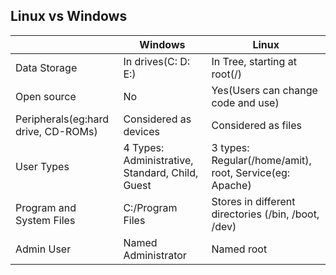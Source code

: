 ## Linux vs Windows

||Windows|Linux|
|---|---|---|
|Data Storage|In drives(C: D: E:)|In Tree, starting at root(/)|
|Open source|No|Yes(Users can change code and use)|
|Peripherals(eg:hard drive, CD-ROMs)|Considered as devices|Considered as files|
|User Types|4 Types: Administrative, Standard, Child, Guest|3 types: Regular(/home/amit), root, Service(eg: Apache)|
|Program and System Files|C:/Program Files|Stores in different directories (/bin, /boot, /dev)|
|Admin User|Named Administrator|Named root|
